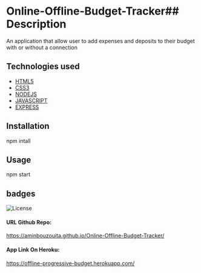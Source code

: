 # Online-Offline-Budget-Tracker## Description
An application that allow user to add expenses and deposits to their budget with or without a connection
## Technologies used
* [HTML5](#HTML5)
* [CSS3](#CSS3)
* [NODEJS](#NODEJS)
* [JAVASCRIPT](#JAVASCRIPT)
* [EXPRESS](#EXPRESS)
## Installation
npm intall
## Usage
npm start
## badges
![License](https://img.shields.io/badge/javascript-80.9-blue) 
#### URL Github Repo:
https://aminbouzouita.github.io/Online-Offline-Budget-Tracker/
#### App Link On Heroku:
https://offline-progressive-budget.herokuapp.com/

